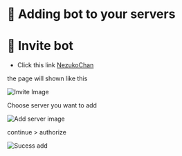 # 📜 Adding bot to your servers

# 🔗 Invite bot

- Click this link [NezukoChan](https://top.gg/bot/616169470293049344/invite/)

the page will shown like this

![Invite Image](https://cdn.discordapp.com/attachments/817980990156701730/861101646951219210/unknown.png)

Choose server you want to add 

![Add server image](https://cdn.discordapp.com/attachments/817980990156701730/861102241335476244/unknown.png)

continue > authorize

![Sucess add](https://media.discordapp.net/attachments/814357627202043905/860868516889493524/Screenshot_2021-07-03-20-03-56-84.jpg)